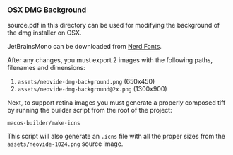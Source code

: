 ### OSX DMG Background

source.pdf in this directory can be used for modifying the background of the
dmg installer on OSX.

JetBrainsMono can be downloaded from [Nerd Fonts](https://www.nerdfonts.com/font-downloads).

After any changes, you must export 2 images with the following paths, filenames
and dimensions:

  1. `assets/neovide-dmg-background.png` (650x450)
  2. `assets/neovide-dmg-background@2x.png` (1300x900)

Next, to support retina images you must generate a properly composed tiff by running the builder script from the root of the project:

```
macos-builder/make-icns
```

This script will also generate an `.icns` file with all the proper sizes from
the `assets/neovide-1024.png` source image.
